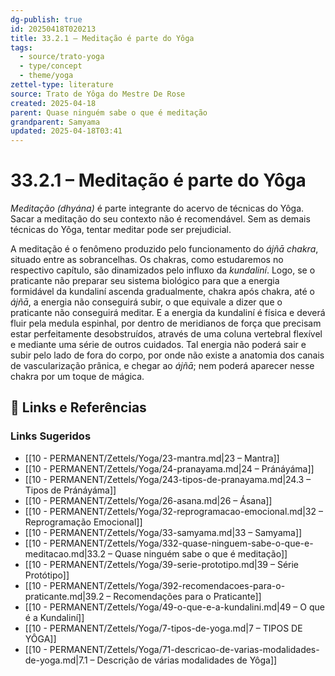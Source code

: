 ```yaml
---
dg-publish: true
id: 20250418T020213
title: 33.2.1 – Meditação é parte do Yôga
tags:
  - source/trato-yoga
  - type/concept
  - theme/yoga
zettel-type: literature
source: Trato de Yôga do Mestre De Rose
created: 2025-04-18
parent: Quase ninguém sabe o que é meditação
grandparent: Samyama
updated: 2025-04-18T03:41
---
```


# 33.2.1 – Meditação é parte do Yôga

*Meditação (dhyána)* é parte integrante do acervo de técnicas do Yôga. Sacar a meditação do seu contexto não é recomendável. Sem as demais técnicas do Yôga, tentar meditar pode ser prejudicial.

A meditação é o fenômeno produzido pelo funcionamento do *ájñā chakra*, situado entre as sobrancelhas. Os chakras, como estudaremos no respectivo capítulo, são dinamizados pelo influxo da *kundaliní*. Logo, se o praticante não preparar seu sistema biológico para que a energia formidável da kundaliní ascenda gradualmente, chakra após chakra, até o *ájñā*, a energia não conseguirá subir, o que equivale a dizer que o praticante não conseguirá meditar. E a energia da kundaliní é física e deverá fluir pela medula espinhal, por dentro de meridianos de força que precisam estar perfeitamente desobstruídos, através de uma coluna vertebral flexível e mediante uma série de outros cuidados. Tal energia não poderá sair e subir pelo lado de fora do corpo, por onde não existe a anatomia dos canais de vascularização prânica, e chegar ao *ájñā*; nem poderá aparecer nesse chakra por um toque de mágica.

## 🔗 Links e Referências











### Links Sugeridos

- [[10 - PERMANENT/Zettels/Yoga/23-mantra.md|23 – Mantra]]
- [[10 - PERMANENT/Zettels/Yoga/24-pranayama.md|24 – Pránáyáma]]
- [[10 - PERMANENT/Zettels/Yoga/243-tipos-de-pranayama.md|24.3 – Tipos de Pránáyáma]]
- [[10 - PERMANENT/Zettels/Yoga/26-asana.md|26 – Ásana]]
- [[10 - PERMANENT/Zettels/Yoga/32-reprogramacao-emocional.md|32 – Reprogramação Emocional]]
- [[10 - PERMANENT/Zettels/Yoga/33-samyama.md|33 – Samyama]]
- [[10 - PERMANENT/Zettels/Yoga/332-quase-ninguem-sabe-o-que-e-meditacao.md|33.2 – Quase ninguém sabe o que é meditação]]
- [[10 - PERMANENT/Zettels/Yoga/39-serie-prototipo.md|39 – Série Protótipo]]
- [[10 - PERMANENT/Zettels/Yoga/392-recomendacoes-para-o-praticante.md|39.2 – Recomendações para o Praticante]]
- [[10 - PERMANENT/Zettels/Yoga/49-o-que-e-a-kundalini.md|49 – O que é a Kundaliní]]
- [[10 - PERMANENT/Zettels/Yoga/7-tipos-de-yoga.md|7 – TIPOS DE YÔGA]]
- [[10 - PERMANENT/Zettels/Yoga/71-descricao-de-varias-modalidades-de-yoga.md|7.1 – Descrição de várias modalidades de Yôga]]